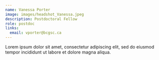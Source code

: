 ```yaml
---
name: Vanessa Porter
image: images/headshot_Vanessa.jpeg
description: Postdoctoral Fellow
role: postdoc
links:
  email: vporter@bcgsc.ca
---
```


Lorem ipsum dolor sit amet, consectetur adipiscing elit, sed do eiusmod tempor incididunt ut labore et dolore magna aliqua.
